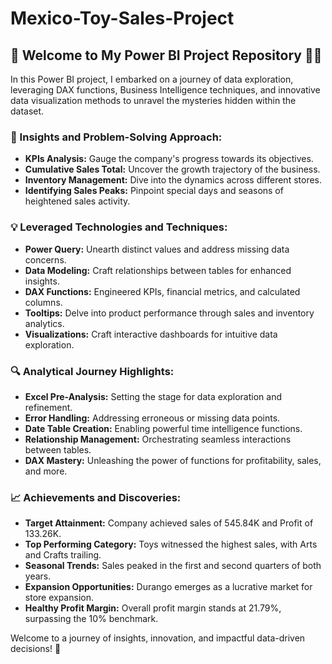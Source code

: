 # Mexico-Toy-Sales-Project

## 🚀 Welcome to My Power BI Project Repository 👩‍💻

In this Power BI project, I embarked on a journey of data exploration, leveraging DAX functions, Business Intelligence techniques, and innovative data visualization methods to unravel the mysteries hidden within the dataset.

### 🌟 Insights and Problem-Solving Approach:

- **KPIs Analysis:** Gauge the company's progress towards its objectives.
- **Cumulative Sales Total:** Uncover the growth trajectory of the business.
- **Inventory Management:** Dive into the dynamics across different stores.
- **Identifying Sales Peaks:** Pinpoint special days and seasons of heightened sales activity.

### 💡 Leveraged Technologies and Techniques:

- **Power Query:** Unearth distinct values and address missing data concerns.
- **Data Modeling:** Craft relationships between tables for enhanced insights.
- **DAX Functions:** Engineered KPIs, financial metrics, and calculated columns.
- **Tooltips:** Delve into product performance through sales and inventory analytics.
- **Visualizations:** Craft interactive dashboards for intuitive data exploration.

### 🔍 Analytical Journey Highlights:

- **Excel Pre-Analysis:** Setting the stage for data exploration and refinement.
- **Error Handling:** Addressing erroneous or missing data points.
- **Date Table Creation:** Enabling powerful time intelligence functions.
- **Relationship Management:** Orchestrating seamless interactions between tables.
- **DAX Mastery:** Unleashing the power of functions for profitability, sales, and more.

### 📈 Achievements and Discoveries:

- **Target Attainment:** Company achieved sales of 545.84K and Profit of 133.26K.
- **Top Performing Category:** Toys witnessed the highest sales, with Arts and Crafts trailing.
- **Seasonal Trends:** Sales peaked in the first and second quarters of both years.
- **Expansion Opportunities:** Durango emerges as a lucrative market for store expansion.
- **Healthy Profit Margin:** Overall profit margin stands at 21.79%, surpassing the 10% benchmark.

Welcome to a journey of insights, innovation, and impactful data-driven decisions! 🌟
